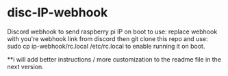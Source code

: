 # disc-IP-webhook
Discord webhook to send raspberry pi IP on boot
to use:
replace webhook with you're webhook link from discord
then git clone this repo
and use: sudo cp ip-webhook/rc.local /etc/rc.local
to enable running it on boot.

**i will add better instructions / more customization to the readme file in the next version.
